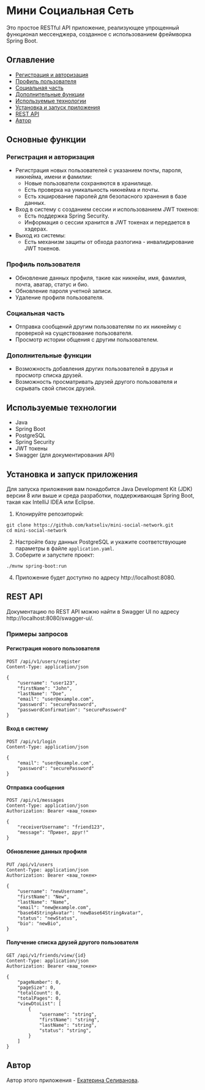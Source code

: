 # Мини Социальная Сеть

Это простое RESTful API приложение, реализующее упрощенный функционал мессенджера, созданное с использованием фреймворка Spring Boot.

## Оглавление
- [Регистрация и авторизация](#регистрация-и-авторизация)
- [Профиль пользователя](#профиль-пользователя)
- [Социальная часть](#социальная-часть)
- [Дополнительные функции](#дополнительные-функции)
- [Используемые технологии](#используемые-технологии)
- [Установка и запуск приложения](#установка-и-запуск-приложения)
- [REST API](#rest-api)
- [Автор](#автор)

## Основные функции

### Регистрация и авторизация

- Регистрация новых пользователей с указанием почты, пароля, никнейма, имени и фамилии:
  - Новые пользователи сохраняются в хранилище.
  - Есть проверка на уникальность никнейма и почты.
  - Есть хэширование паролей для безопасного хранения в базе данных.
- Вход в систему с созданием сессии и использованием JWT токенов:
  - Есть поддержка Spring Security.
  - Информация о сессии хранится в JWT токенах и передается в хэдерах.
- Выход из системы:
  - Есть механизм защиты от обхода разлогина - инвалидирование JWT токенов.

### Профиль пользователя

- Обновление данных профиля, такие как никнейм, имя, фамилия, почта, аватар, статус и био.
- Обновление пароля учетной записи.
- Удаление профиля пользователя.

### Социальная часть

- Отправка сообщений другим пользователям по их никнейму с проверкой на существование пользователя.
- Просмотр истории общения с другим пользователем.

### Дополнительные функции

- Возможность добавления других пользователей в друзья и просмотр списка друзей.
- Возможность просматривать друзей другого пользователя и скрывать свой список друзей.

## Используемые технологии
- Java
- Spring Boot
- PostgreSQL
- Spring Security
- JWT токены
- Swagger (для документирования API)

## Установка и запуск приложения

Для запуска приложения вам понадобится Java Development Kit (JDK) версии 8 или выше и среда разработки, поддерживающая Spring Boot, такая как IntelliJ IDEA или Eclipse.

1. Клонируйте репозиторий:
```
git clone https://github.com/katseliv/mini-social-network.git
cd mini-social-network
```
2. Настройте базу данных PostgreSQL и укажите соответствующие параметры в файле `application.yaml`.
3. Соберите и запустите проект:
```
./mvnw spring-boot:run
```
4. Приложение будет доступно по адресу http://localhost:8080.

## REST API
Документацию по REST API можно найти в Swagger UI по адресу http://localhost:8080/swagger-ui/.

### Примеры запросов

#### Регистрация нового пользователя
```http
POST /api/v1/users/register
Content-Type: application/json

{
    "username": "user123",
    "firstName": "John",
    "lastName": "Doe",
    "email": "user@example.com",
    "password": "securePassword",
    "passwordConfirmation": "securePassword"
}
```

#### Вход в систему
```http
POST /api/v1/login
Content-Type: application/json

{
    "email": "user@example.com",
    "password": "securePassword"
}
```

#### Отправка сообщения
```http
POST /api/v1/messages
Content-Type: application/json
Authorization: Bearer <ваш_токен>

{
    "receiverUsername": "friend123",
    "message": "Привет, друг!"
}
```

#### Обновление данных профиля
```http
PUT /api/v1/users
Content-Type: application/json
Authorization: Bearer <ваш_токен>

{
    "username": "newUsername",
    "firstName": "New",
    "lastName": "Name",
    "email": "new@example.com",
    "base64StringAvatar": "newBase64StringAvatar",
    "status": "newStatus",
    "bio": "newBio",
}
```

#### Получение списка друзей другого пользователя
```http
GET /api/v1/friends/view/{id}
Content-Type: application/json
Authorization: Bearer <ваш_токен>

{
    "pageNumber": 0,
    "pageSize": 0,
    "totalCount": 0,
    "totalPages": 0,
    "viewDtoList": [
        {
            "username": "string",
            "firstName": "string",
            "lastName": "string",
            "status": "string",
        }
    ]
}
```

## Автор

Автор этого приложения - [Екатерина Селиванова](https://github.com/katseliv).

